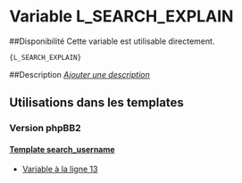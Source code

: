 # Variable L_SEARCH_EXPLAIN

##Disponibilité
Cette variable est utilisable directement.

```html
{L_SEARCH_EXPLAIN}
```

##Description
[*Ajouter une description*](https://fa-tvars.appspot.com/var/L_SEARCH_EXPLAIN)

## Utilisations dans les templates

### Version phpBB2

#### [Template search_username](subsilver/search_username.md#readme)
* [Variable &agrave; la ligne 13](../subsilver/search_username.tpl#L13)